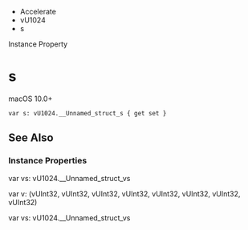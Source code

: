 

- Accelerate
- vU1024
-  s 

Instance Property

# s

macOS 10.0+

``` source
var s: vU1024.__Unnamed_struct_s { get set }
```

## See Also

### Instance Properties

var vs: vU1024.__Unnamed_struct_vs

var v: (vUInt32, vUInt32, vUInt32, vUInt32, vUInt32, vUInt32, vUInt32, vUInt32)

var vs: vU1024.__Unnamed_struct_vs

